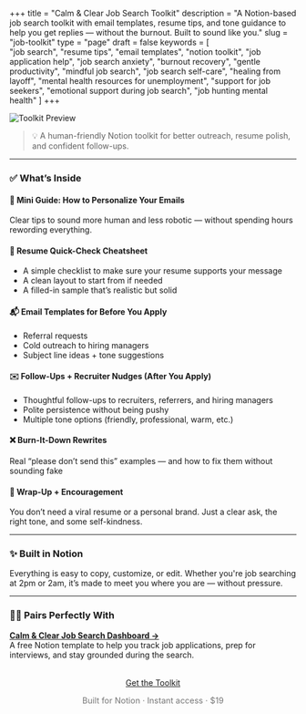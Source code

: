 +++
title = "Calm & Clear Job Search Toolkit"
description = "A Notion-based job search toolkit with email templates, resume tips, and tone guidance to help you get replies — without the burnout. Built to sound like you."
slug = "job-toolkit"
type = "page"
draft = false
keywords = [  
    "job search", "resume tips", "email templates", "notion toolkit", "job application help", "job search anxiety", "burnout recovery", "gentle productivity", "mindful job search", "job search self-care", "healing from layoff", "mental health resources for unemployment", "support for job seekers", "emotional support during job search", "job hunting mental health"
 ]
+++

![Toolkit Preview](/images/job-toolkit/job-toolkit-cover.png)

> 💡 A human-friendly Notion toolkit for better outreach, resume polish, and confident follow-ups.

---

### ✅ What’s Inside

#### 🧠 Mini Guide: How to Personalize Your Emails  
Clear tips to sound more human and less robotic — without spending hours rewording everything.

#### 📄 Resume Quick-Check Cheatsheet  
- A simple checklist to make sure your resume supports your message  
- A clean layout to start from if needed  
- A filled-in sample that’s realistic but solid

#### 📬 Email Templates for Before You Apply  
- Referral requests  
- Cold outreach to hiring managers  
- Subject line ideas + tone suggestions

#### ✉️ Follow-Ups + Recruiter Nudges (After You Apply)  
- Thoughtful follow-ups to recruiters, referrers, and hiring managers  
- Polite persistence without being pushy  
- Multiple tone options (friendly, professional, warm, etc.)

#### ❌ Burn-It-Down Rewrites  
Real “please don’t send this” examples — and how to fix them without sounding fake

#### 🌿 Wrap-Up + Encouragement  
You don’t need a viral resume or a personal brand. Just a clear ask, the right tone, and some self-kindness.

---

### ✨ Built in Notion  
Everything is easy to copy, customize, or edit. Whether you're job searching at 2pm or 2am, it’s made to meet you where you are — without pressure.

---

### 🧘‍♀️ Pairs Perfectly With  
[**Calm & Clear Job Search Dashboard →**](https://steadyspace.gumroad.com/l/calmjobdashboard)  
A free Notion template to help you track job applications, prep for interviews, and stay grounded during the search.

<div style="text-align: center; margin-top: 2rem;">
  <a class="gumroad-button" href="https://steadyspace.gumroad.com/l/calmjobtoolkit">Get the Toolkit</a>
  <p style="font-size: 0.9rem; color: #777;">Built for Notion · Instant access · $19</p>
</div>
